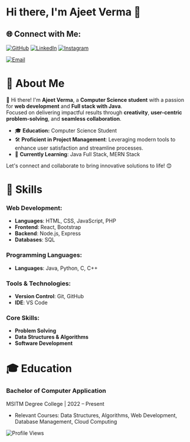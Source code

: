 # Hi there, I'm Ajeet Verma 👋

## 🌐 Connect with Me:
[![GitHub](https://img.shields.io/badge/GitHub-6e5494?style=for-the-badge&logo=github&logoColor=white)](https://github.com/ajeetverma01)
[![LinkedIn](https://img.shields.io/badge/LinkedIn-0077B5?style=for-the-badge&logo=linkedin&logoColor=white)](https://www.linkedin.com/in/ajeetverma01/)
[![Instagram](https://img.shields.io/badge/Instagram-8a3ab9?style=for-the-badge&logo=instagram&logoColor=white)](https://instagram.com/ajeet_me)

[![Email](https://img.shields.io/badge/Email-ajeetverma01%40gmail.com-D14836?style=for-the-badge&logo=gmail&logoColor=white)](mailto:av401402@gmail.com)


# 🚀 **About Me**

👋 Hi there! I'm **Ajeet Verma**, a **Computer Science student** with a passion for **web development** and **Full stack with Java**.  
Focused on delivering impactful results through **creativity**, **user-centric problem-solving**, and **seamless collaboration**.

- 🎓 **Education:** Computer Science Student
- 🛠️ **Proficient in Project Management**: Leveraging modern tools to enhance user satisfaction and streamline processes.
- 🌱 **Currently Learning**: Java Full Stack, MERN Stack

Let's connect and collaborate to bring innovative solutions to life! 😊


# 🚀 **Skills**

### **Web Development:**
- **Languages**: HTML, CSS, JavaScript, PHP
- **Frontend**: React, Bootstrap
- **Backend**: Node.js, Express
- **Databases**: SQL

### **Programming Languages:**
- **Languages**: Java, Python, C, C++

### **Tools & Technologies:**
- **Version Control**: Git, GitHub
- **IDE**: VS Code

### **Core Skills:**
- **Problem Solving**
- **Data Structures & Algorithms**
- **Software Development**

# 🎓 **Education**

### **Bachelor of Computer Application**
MSITM Degree College | 2022 – Present
- Relevant Courses: Data Structures, Algorithms, Web Development, Database Management, Cloud Computing





![Profile Views](https://komarev.com/ghpvc/?username=ajeetverma01&style=for-the-badge&color=brightgreen)


